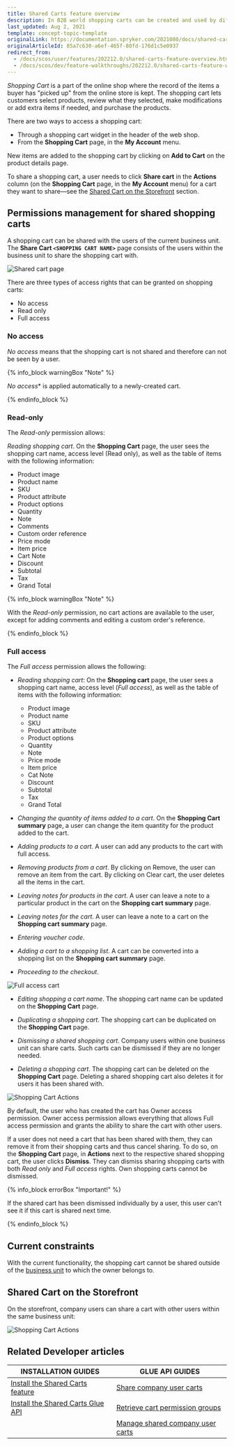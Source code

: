 ```yaml
---
title: Shared Carts feature overview
description: In B2B world shopping carts can be created and used by different individuals. A shopping cart can be shared with the users of the current business unit.
last_updated: Aug 2, 2021
template: concept-topic-template
originalLink: https://documentation.spryker.com/2021080/docs/shared-carts-feature-overview
originalArticleId: 85a7c630-a6ef-465f-80fd-176d1c5e0937
redirect_from:
  - /docs/scos/user/features/202212.0/shared-carts-feature-overview.html  
  - /docs/scos/dev/feature-walkthroughs/202212.0/shared-carts-feature-walkthrough.html  
---
```


*Shopping Cart* is a part of the online shop where the record of the items a buyer has "picked up" from the online store is kept. The shopping cart lets customers select products, review what they selected, make modifications or add extra items if needed, and purchase the products.

There are two ways to access a shopping cart:
* Through a shopping cart widget in the header of the web shop.
* From the **Shopping Cart** page, in the **My Account** menu.

New items are added to the shopping cart by clicking on **Add to Cart** on the product details page.

To share a shopping cart, a user needs to click **Share cart** in the **Actions** column (on the **Shopping Cart** page, in the **My Account** menu) for a cart they want to share—see the [Shared Cart on the Storefront](#shared-cart-on-the-storefront) section.

## Permissions management for shared shopping carts

A shopping cart can be shared with the users of the current business unit. The **Share Cart `<SHOPPING CART NAME>`** page consists of the users within the business unit to share the shopping cart with.

![Shared cart page](https://spryker.s3.eu-central-1.amazonaws.com/docs/Features/Shopping+Cart/Cart/Shared+Cart+Feature+Overview/share-cart-page.png)

There are three types of access rights that can be granted on shopping carts:
* No access
* Read only
* Full access

### No access

*No access* means that the shopping cart is not shared and therefore can not be seen by a user.

{% info_block warningBox "Note" %}

 *No access** is applied automatically to a newly-created cart.

{% endinfo_block %}

### Read-only

The *Read-only* permission allows:

*Reading shopping cart*. On the **Shopping Cart** page, the user sees the shopping cart name, access level (Read only), as well as the table of items with the following information:

* Product image
* Product name
* SKU
* Product attribute
* Product options
* Quantity
* Note
* Comments
* Custom order reference
* Price mode
* Item price
* Cart Note
* Discount
* Subtotal
* Tax
* Grand Total

{% info_block warningBox "Note" %}

With the *Read-only* permission, no cart actions are available to the user, except for adding comments and editing a custom order's reference.

{% endinfo_block %}

### Full access

The *Full access* permission allows the following:

* *Reading shopping cart*: On the **Shopping cart** page, the user sees a shopping cart name, access level (_Full access_), as well as the table of items with the following information:
    * Product image
    * Product name
    * SKU
    * Product attribute
    * Product options
    * Quantity
    * Note
    * Price mode
    * Item price
    * Cat Note
    * Discount
    * Subtotal
    * Tax
    * Grand Total

* *Changing the quantity of items added to a cart*. On the **Shopping Cart summary** page, a user can change the item quantity for the product added to the cart.

* *Adding products to a cart*. A user can add any products to the cart with full access.

* *Removing products from a cart*. By clicking on Remove, the user can remove an item from the cart. By clicking on Clear cart, the user deletes all the items in the cart.

* *Leaving notes for products in the cart*. A user can leave a note to a particular product in the cart on the **Shopping cart summary** page.

* *Leaving notes for the cart*. A user can leave a note to a cart on the **Shopping cart summary** page.

* *Entering voucher code*.

* *Adding a cart to a shopping list*. A cart can be converted into a shopping list on the **Shopping cart summary** page.

* *Proceeding to the checkout*.

![Full access cart](https://spryker.s3.eu-central-1.amazonaws.com/docs/Features/Shopping+Cart/Cart/Shared+Cart+Feature+Overview/full-access-cart.png)

* *Editing shopping a cart name*. The shopping cart name can be updated on the **Shopping Cart** page.

* *Duplicating a shopping cart*. The shopping cart can be duplicated on the **Shopping Cart** page.

* *Dismissing a shared shopping cart*. Company users within one business unit can share carts. Such carts can be dismissed if they are no longer needed.

* *Deleting a shopping cart*. The shopping cart can be deleted on the **Shopping Cart** page. Deleting a shared shopping cart also deletes it for users it has been shared with.

![Shopping Cart Actions](https://spryker.s3.eu-central-1.amazonaws.com/docs/Features/Shopping+Cart/Cart/Shared+Cart+Feature+Overview/shopping-cart-actions.png)

By default, the user who has created the cart has Owner access permission. Owner access permission allows everything that allows Full access permission and grants the ability to share the cart with other users.

If a user does not need a cart that has been shared with them, they can remove it from their shopping carts and thus cancel sharing. To do so, on the **Shopping Cart** page, in **Actions** next to the respective shared shopping cart, the user clicks **Dismiss**. They can dismiss sharing shopping carts with both *Read only* and *Full access* rights. Own shopping carts cannot be dismissed.

{% info_block errorBox "Important!" %}

If the shared cart has been dismissed individually by a user, this user can't see it if this cart is shared next time.

{% endinfo_block %}

## Current constraints

With the current functionality, the shopping cart cannot be shared outside of the [business unit](/docs/scos/user/features/{{site.version}}/company-account-feature-overview/business-units-overview.html) to which the owner belongs to.

## Shared Cart on the Storefront
<a id=shared-cart-on-the-storefront></a>

On the storefront, company users can share a cart with other users within the same business unit:

![Shopping Cart Actions](https://spryker.s3.eu-central-1.amazonaws.com/docs/Features/Shopping+Cart/Cart/Shared+Cart+Feature+Overview/share-a-shopping-cart.gif)


## Related Developer articles

|INSTALLATION GUIDES  | GLUE API GUIDES  |
|---------|---------|
|[Install the Shared Carts feature](/docs/pbc/all/cart-and-checkout/{{site.version}}/install-and-upgrade/install-features/install-the-shared-carts-feature.html) | [Share company user carts](/docs/pbc/all/cart-and-checkout/{{site.version}}/manage-using-glue-api/share-company-user-carts/share-company-user-carts.html)  |
| [Install the Shared Carts Glue API](/docs/pbc/all/cart-and-checkout/{{site.version}}/install-and-upgrade/install-glue-api/install-the-shared-carts-glue-api.html) | [Retrieve cart permission groups](/docs/pbc/all/cart-and-checkout/{{site.version}}/manage-using-glue-api/share-company-user-carts/retrieve-cart-permission-groups.html) |
| | [Manage shared company user carts](/docs/pbc/all/cart-and-checkout/{{site.version}}/manage-using-glue-api/share-company-user-carts/manage-shared-company-user-carts.html) |
